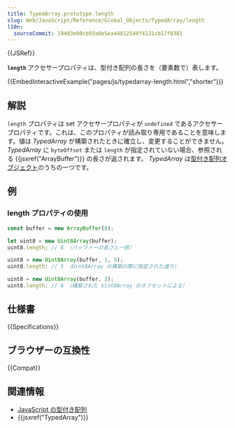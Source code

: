 ```yaml
---
title: TypedArray.prototype.length
slug: Web/JavaScript/Reference/Global_Objects/TypedArray/length
l10n:
  sourceCommit: 194d3e00cb93a6e5ea44812548f4131cb17f0381
---
```


{{JSRef}}

**`length`** アクセサープロパティは、型付き配列の長さを（要素数で）表します。

{{EmbedInteractiveExample("pages/js/typedarray-length.html","shorter")}}

## 解説

`length` プロパティは set アクセサープロパティが `undefined` であるアクセサープロパティです。これは、このプロパティが読み取り専用であることを意味します。値は _TypedArray_ が構築されたときに確立し、変更することができません。 _TypedArray_ に `byteOffset` または `length` が指定されていない場合、参照される {{jsxref("ArrayBuffer")}} の長さが返されます。 _TypedArray_ は[型付き配列オブジェクト](/ja/docs/Web/JavaScript/Reference/Global_Objects/TypedArray#typedarray_オブジェクト)のうちの一つです。

## 例

### length プロパティの使用

```js
const buffer = new ArrayBuffer(8);

let uint8 = new Uint8Array(buffer);
uint8.length; // 8 （バッファーの長さと一致）

uint8 = new Uint8Array(buffer, 1, 5);
uint8.length; // 5 （Uint8Array の構築の際に指定された通り）

uint8 = new Uint8Array(buffer, 2);
uint8.length; // 6 （構築された Uint8Array のオフセットによる）
```

## 仕様書

{{Specifications}}

## ブラウザーの互換性

{{Compat}}

## 関連情報

- [JavaScript の型付き配列](/ja/docs/Web/JavaScript/Typed_arrays)
- {{jsxref("TypedArray")}}
